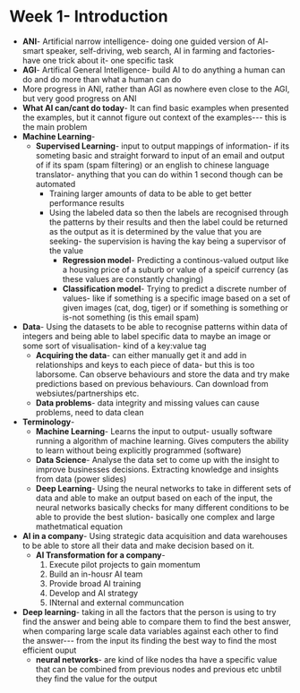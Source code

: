 # Week 1- Introduction
- **ANI**- Artificial narrow intelligence- doing one guided version of AI- smart speaker, self-driving, web search, AI in farming and factories- have one trick about it- one specific task
- **AGI**- Artifical General Intelligence- build AI to do anything a human can do and do more than what a human can do
- More progress in ANI, rather than AGI as nowhere even close to the AGI, but very good progress on ANI 
- **What AI can/cant do today**- It can find basic examples when presented the examples, but it cannot figure out context of the examples--- this is the main problem
- **Machine Learning**- 
	- **Supervised Learning**- input to output mappings of information- if its someting basic and straight forward to input of an email and output of if its spam (spam filtering) or an english to chinese language translator- anything that you can do within 1 second though can be automated
		- Training larger amounts of data to be able to get better performance results
		- Using the labeled data so then the labels are recognised through the patterns by their results and then the label could be returned as the output as it is determined by the value that you are seeking- the supervision is having the kay being a supervisor of the value
			- **Regression model**- Predicting a continous-valued output like a housing price of a suburb or value of a speicif currency (as these values are constantly changing)
			- **Classification model**- Trying to predict a discrete number of values- like if something is a specific image based on a set of given images (cat, dog, tiger) or if something is something or is-not something (is this email spam)
- **Data**- Using the datasets to be able to recognise patterns within data of integers and being able to label specific data to maybe an image or some sort of visualisation- kind of a key:value tag
	- **Acquiring the data**- can either manually get it and add in relationships and keys to each piece of data- but this is too laborsome. Can observe behaviours and store the data and try make predictions based on previous behaviours. Can download from websiutes/partnerships etc. 
	- **Data problems**- data integrity and missing values can cause problems, need to data clean
- **Terminology**- 
	- **Machine Learning**- Learns the input to output- usually software running a algorithm of machine learning. Gives computers the ability to learn without being explicitly programmed (software)
	- **Data Science**- Analyse the data set to come up with the insight to improve businesses decisions. Extracting knowledge and insights from data (power slides)
	- **Deep Learning**- Using the neural networks to take in different sets of data and able to make an output based on each of the input, the neural networks basically checks for many different conditions to be able to provide the best slution- basically one complex and large mathetmatical equation
- **AI in a company**- Using strategic data acquisition and data warehouses to be able to store all their data and make decision based on it.
	- **AI  Transformation for a company**-
		1. Execute pilot projects to gain momentum
		2. Build an in-housr AI team
		3. Provide broad AI training
		4. Develop and AI strategy
		5. INternal and external communcation
- **Deep learning**- taking in all the factors that the person is using to try find the answer and being able to compare them to find the best answer, when comparing large scale data variables against each other to find the answer--- from the input its finding the best way to find the most efficient ouput
	- **neural networks**- are kind of like nodes tha have a specific value that can be combined from previous nodes and previous etc unbtil they find the value for the output